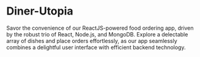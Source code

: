 # Diner-Utopia
Savor the convenience of our ReactJS-powered food ordering app, driven by the robust trio of React, Node.js, and MongoDB. Explore a delectable array of dishes and place orders effortlessly, as our app seamlessly combines a delightful user interface with efficient backend technology.
